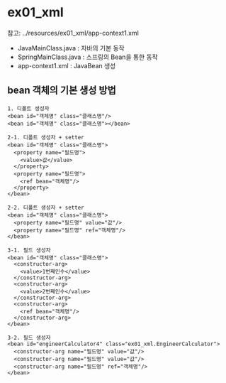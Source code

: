 # ex01_xml
 참고: ../resources/ex01_xml/app-context1.xml  
 * JavaMainClass.java : 자바의 기본 동작
 * SpringMainClass.java : 스프링의 Bean을 통한 동작
 * app-context1.xml : JavaBean 생성

## bean 객체의 기본 생성 방법
```
1. 디폴트 생성자
<bean id="객체명" class="클래스명"/> 
<bean id="객체명" class="클래스명"></bean>
  
2-1. 디폴트 생성자 + setter
<bean id="객체명" class="클래스명">
  <property name="필드명">
    <value>값</value>
  </property>
  <property name="필드명">
    <ref bean="객체명"/>
  </property>
</bean>

2-2. 디폴트 생성자 + setter
<bean id="객체명" class="클래스명">
  <property name="필드명" value="값"/>
  <property name="필드명" ref="객체명"/>
</bean>

3-1. 필드 생성자
<bean id="객체명" class="클래스명">
  <constructor-arg>
    <value>1번째인수</value>
  </constructor-arg>
  <constructor-arg>
    <value>2번째인수</value>
  </constructor-arg>
  <constructor-arg>
    <ref bean="객체명"/>
  </constructor-arg>
</bean>

3-2. 필드 생성자
<bean id="engineerCalculator4" class="ex01_xml.EngineerCalculator">
  <constructor-arg name="필드명" value="값"/>
  <constructor-arg name="필드명" value="값"/>
  <constructor-arg name="필드명" ref="객체명"/>
</bean>
```